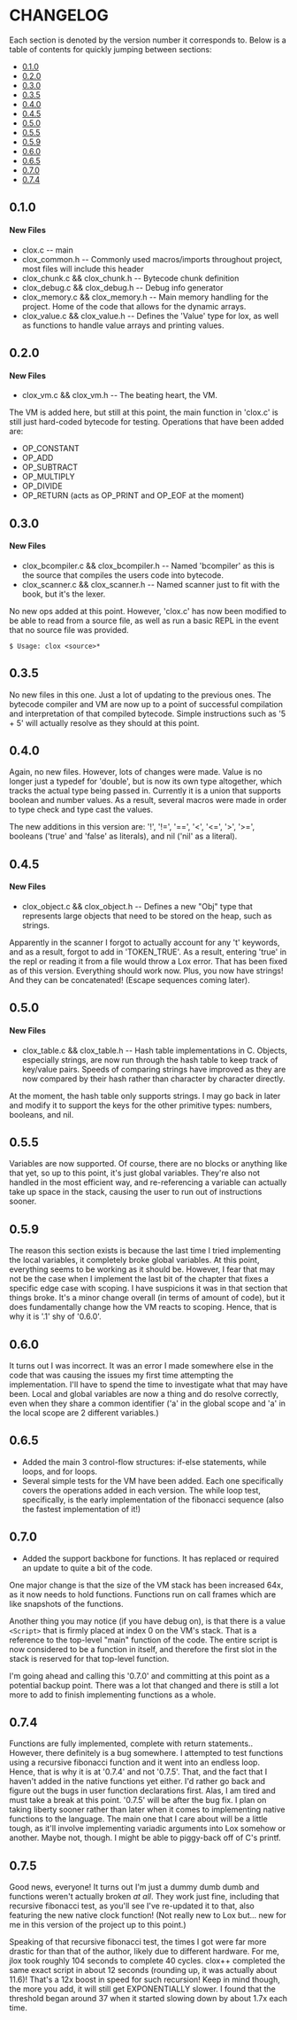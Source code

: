 # CHANGELOG

Each section is denoted by the version number it corresponds to. Below is a table of contents for quickly jumping between sections:

- [0.1.0](#0.1.0)
- [0.2.0](#0.2.0)
- [0.3.0](#0.3.0)
- [0.3.5](#0.3.5)
- [0.4.0](#0.4.0)
- [0.4.5](#0.4.5)
- [0.5.0](#0.5.0)
- [0.5.5](#0.5.5)
- [0.5.9](#0.5.9)
- [0.6.0](#0.6.0)
- [0.6.5](#0.6.5)
- [0.7.0](#0.7.0)
- [0.7.4](#0.7.4)

## 0.1.0
#### New Files
- clox.c -- main
- clox_common.h -- Commonly used macros/imports throughout project, most files will include this header
- clox_chunk.c && clox_chunk.h -- Bytecode chunk definition
- clox_debug.c && clox_debug.h -- Debug info generator
- clox_memory.c && clox_memory.h -- Main memory handling for the project. Home of the code that allows for the dynamic arrays.
- clox_value.c && clox_value.h -- Defines the 'Value' type for lox, as well as functions to handle value arrays and printing values.

## 0.2.0

#### New Files
- clox_vm.c && clox_vm.h -- The beating heart, the VM.

The VM is added here, but still at this point, the main function in 'clox.c' is still just hard-coded bytecode for testing. Operations that have been added are:
- OP_CONSTANT
- OP_ADD
- OP_SUBTRACT
- OP_MULTIPLY
- OP_DIVIDE
- OP_RETURN (acts as OP_PRINT and OP_EOF at the moment)

## 0.3.0

#### New Files
- clox_bcompiler.c && clox_bcompiler.h -- Named 'bcompiler' as this is the source that compiles the users code into bytecode.
- clox_scanner.c && clox_scanner.h -- Named scanner just to fit with the book, but it's the lexer.

No new ops added at this point. However, 'clox.c' has now been modified to be able to read from a source file, as well as run a basic REPL in the event that no source file was provided.
```console
$ Usage: clox <source>*
```

## 0.3.5
No new files in this one. Just a lot of updating to the previous ones. The bytecode compiler and VM are now up to a point of successful compilation and interpretation of that compiled bytecode. Simple instructions such as '5 + 5' will actually resolve as they should at this point.

## 0.4.0

Again, no new files. However, lots of changes were made. Value is no longer just a typedef for 'double', but is now its own type altogether, which tracks the actual type being passed in. Currently it is a union that supports boolean and number values. As a result, several macros were made in order to type check and type cast the values.

The new additions in this version are: '!', '!=', '==', '<', '<=', '>', '>=', booleans ('true' and 'false' as literals), and nil ('nil' as a literal).

## 0.4.5
#### New Files
- clox_object.c && clox_object.h -- Defines a new "Obj" type that represents large objects that need to be stored on the heap, such as strings.

Apparently in the scanner I forgot to actually account for any 't' keywords, and as a result, forgot to add in 'TOKEN_TRUE'. As a result, entering 'true' in the repl or reading it from a file would throw a Lox error. That has been fixed as of this version. Everything should work now. Plus, you now have strings! And they can be concatenated! (Escape sequences coming later).

## 0.5.0

#### New Files

- clox_table.c && clox_table.h -- Hash table implementations in C. Objects, especially strings, are now run through the hash table to keep track of key/value pairs. Speeds of comparing strings have improved as they are now compared by their hash rather than character by character directly.

At the moment, the hash table only supports strings. I may go back in later and modify it to support the keys for the other primitive types: numbers, booleans, and nil.

## 0.5.5

Variables are now supported. Of course, there are no blocks or anything like that yet, so up to this point, it's just global variables. They're also not handled in the most efficient way, and re-referencing a variable can actually take up space in the stack, causing the user to run out of instructions sooner.

## 0.5.9

The reason this section exists is because the last time I tried implementing the local variables, it completely broke global variables. At this point, everything seems to be working as it should be. However, I fear that may not be the case when I implement the last bit of the chapter that fixes a specific edge case with scoping. I have suspicions it was in that section that things broke. It's a minor change overall (in terms of amount of code), but it does fundamentally change how the VM reacts to scoping. Hence, that is why it is '.1' shy of '0.6.0'.

## 0.6.0

It turns out I was incorrect. It was an error I made somewhere else in the code that was causing the issues my first time attempting the implementation. I'll have to spend the time to investigate what that may have been. Local and global variables are now a thing and do resolve correctly, even when they share a common identifier ('a' in the global scope and 'a' in the local scope are 2 different variables.)

## 0.6.5

- Added the main 3 control-flow structures: if-else statements, while loops, and for loops.
- Several simple tests for the VM have been added. Each one specifically covers the operations added in each version. The while loop test, specifically, is the early implementation of the fibonacci sequence (also the fastest implementation of it!)

## 0.7.0
- Added the support backbone for functions. It has replaced or required an update to quite a bit of the code.

One major change is that the size of the VM stack has been increased 64x, as it now needs to hold functions. Functions run on call frames which are like snapshots of the functions.

Another thing you may notice (if you have debug on), is that there is a value ```<Script>``` that is firmly placed at index 0 on the VM's stack. That is a reference to the top-level "main" function of the code. The entire script is now considered to be a function in itself, and therefore the first slot in the stack is reserved for that top-level function.

I'm going ahead and calling this '0.7.0' and committing at this point as a potential backup point. There was a lot that changed and there is still a lot more to add to finish implementing functions as a whole.

## 0.7.4
Functions are fully implemented, complete with return statements.. However, there definitely is a bug somewhere. I attempted to test functions using a recursive fibonacci function and it went into an endless loop. Hence, that is why it is at '0.7.4' and not '0.7.5'. That, and the fact that I haven't added in the native functions yet either. I'd rather go back and figure out the bugs in user function declarations first. Alas, I am tired and must take a break at this point. '0.7.5' will be after the bug fix. I plan on taking liberty sooner rather than later when it comes to implementing native functions to the language. The main one that I care about will be a little tough, as it'll involve implementing variadic arguments into Lox somehow or another. Maybe not, though. I might be able to piggy-back off of C's printf.

## 0.7.5

Good news, everyone! It turns out I'm just a dummy dumb dumb and functions weren't actually broken *at all*. They work just fine, including that recursive fibonacci test, as you'll see I've re-updated it to that, also featuring the new native clock function! (Not really new to Lox but... new for me in this version of the project up to this point.)

Speaking of that recursive fibonacci test, the times I got were far more drastic for than that of the author, likely due to different hardware. For me, jlox took roughly 104 seconds to complete 40 cycles. clox++ completed the same exact script in about 12 seconds (rounding up, it was actually about 11.6)! That's a 12x boost in speed for such recursion! Keep in mind though, the more you add, it will still get EXPONENTIALLY slower. I found that the threshold began around 37 when it started slowing down by about 1.7x each time.
